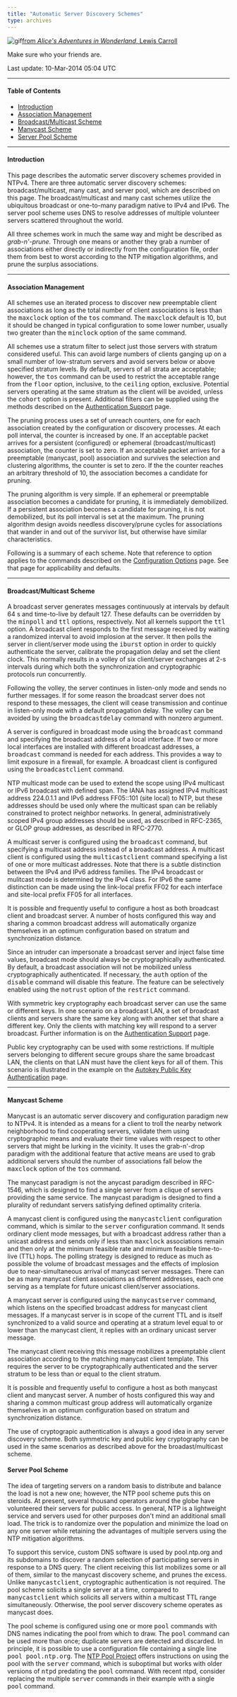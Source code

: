 ```yaml
---
title: "Automatic Server Discovery Schemes"
type: archives
--- 
```



![gif](/archives/pic/alice51.gif)[from _Alice's Adventures in Wonderland_, Lewis Carroll](http://www.eecis.udel.edu/%7emills/pictures.html)

Make sure who your friends are.

Last update: 10-Mar-2014 05:04 UTC

* * *

#### Table of Contents

*   [Introduction](/archives/4.2.8-series/discover/#introduction)
*   [Association Management](/archives/4.2.8-series/discover/#association-management)
*   [Broadcast/Multicast Scheme](/archives/4.2.8-series/discover/#broadcastmulticast-scheme)
*   [Manycast Scheme](/archives/4.2.8-series/discover/#manycast-scheme)
*   [Server Pool Scheme](/archives/4.2.8-series/discover/#server-pool-scheme)

* * *

#### Introduction

This page describes the automatic server discovery schemes provided in NTPv4\. There are three automatic server discovery schemes: broadcast/multicast, many cast, and server pool, which are described on this page. The broadcast/multicast and many cast schemes utilize the ubiquitous broadcast or one-to-many paradigm native to IPv4 and IPv6\. The server pool scheme uses DNS to resolve addresses of multiple volunteer servers scattered throughout the world.

All three schemes work in much the same way and might be described as _grab-n'-prune._ Through one means or another they grab a number of associations either directly or indirectly from the configuration file, order them from best to worst according to the NTP mitigation algorithms, and prune the surplus associations.

* * *

#### Association Management

All schemes use an iterated process to discover new preemptable client associations as long as the total number of client associations is less than the <tt>maxclock</tt> option of the <tt>tos</tt> command. The <tt>maxclock</tt> default is 10, but it should be changed in typical configuration to some lower number, usually two greater than the <tt>minclock</tt> option of the same command.

All schemes use a stratum filter to select just those servers with stratum considered useful. This can avoid large numbers of clients ganging up on a small number of low-stratum servers and avoid servers below or above specified stratum levels. By default, servers of all strata are acceptable; however, the <tt>tos</tt> command can be used to restrict the acceptable range from the <tt>floor</tt> option, inclusive, to the <tt>ceiling</tt> option, exclusive. Potential servers operating at the same stratum as the client will be avoided, unless the <tt>cohort</tt> option is present. Additional filters can be supplied using the methods described on the [Authentication Support](/archives/4.2.8-series/authentic) page.

The pruning process uses a set of unreach counters, one for each association created by the configuration or discovery processes. At each poll interval, the counter is increased by one. If an acceptable packet arrives for a persistent (configured) or ephemeral (broadcast/multicast) association, the counter is set to zero. If an acceptable packet arrives for a preemptable (manycast, pool) association and survives the selection and clustering algorithms, the counter is set to zero. If the the counter reaches an arbitrary threshold of 10, the association becomes a candidate for pruning.

The pruning algorithm is very simple. If an ephemeral or preemptable association becomes a candidate for pruning, it is immediately demobilized. If a persistent association becomes a candidate for pruning, it is not demobilized, but its poll interval is set at the maximum. The pruning algorithm design avoids needless discovery/prune cycles for associations that wander in and out of the survivor list, but otherwise have similar characteristics.

Following is a summary of each scheme. Note that reference to option applies to the commands described on the [Configuration Options](/archives/4.2.8-series/confopt) page. See that page for applicability and defaults.

* * *

#### Broadcast/Multicast Scheme

A broadcast server generates messages continuously at intervals by default 64 s and time-to-live by default 127\. These defaults can be overridden by the <tt>minpoll</tt> and <tt>ttl</tt> options, respectively. Not all kernels support the <tt>ttl</tt> option. A broadcast client responds to the first message received by waiting a randomized interval to avoid implosion at the server. It then polls the server in client/server mode using the <tt>iburst</tt> option in order to quickly authenticate the server, calibrate the propagation delay and set the client clock. This normally results in a volley of six client/server exchanges at 2-s intervals during which both the synchronization and cryptographic protocols run concurrently.

Following the volley, the server continues in listen-only mode and sends no further messages. If for some reason the broadcast server does not respond to these messages, the client will cease transmission and continue in listen-only mode with a default propagation delay. The volley can be avoided by using the <tt>broadcastdelay</tt> command with nonzero argument.

A server is configured in broadcast mode using the <tt>broadcast</tt> command and specifying the broadcast address of a local interface. If two or more local interfaces are installed with different broadcast addresses, a <tt>broadcast</tt> command is needed for each address. This provides a way to limit exposure in a firewall, for example. A broadcast client is configured using the <tt>broadcastclient</tt> command.

NTP multicast mode can be used to extend the scope using IPv4 multicast or IPv6 broadcast with defined span. The IANA has assigned IPv4 multicast address 224.0.1.1 and IPv6 address FF05::101 (site local) to NTP, but these addresses should be used only where the multicast span can be reliably constrained to protect neighbor networks. In general, administratively scoped IPv4 group addresses should be used, as described in RFC-2365, or GLOP group addresses, as described in RFC-2770.

A multicast server is configured using the <tt>broadcast</tt> command, but specifying a multicast address instead of a broadcast address. A multicast client is configured using the <tt>multicastclient</tt> command specifying a list of one or more multicast addresses. Note that there is a subtle distinction between the IPv4 and IPv6 address families. The IPv4 broadcast or mulitcast mode is determined by the IPv4 class. For IPv6 the same distinction can be made using the link-local prefix FF02 for each interface and site-local prefix FF05 for all interfaces.

It is possible and frequently useful to configure a host as both broadcast client and broadcast server. A number of hosts configured this way and sharing a common broadcast address will automatically organize themselves in an optimum configuration based on stratum and synchronization distance.

Since an intruder can impersonate a broadcast server and inject false time values, broadcast mode should always be cryptographically authenticated. By default, a broadcast association will not be mobilized unless cryptographically authenticated. If necessary, the <tt>auth</tt> option of the <tt>disable</tt> command will disable this feature. The feature can be selectively enabled using the <tt>notrust</tt> option of the <tt>restrict</tt> command.

With symmetric key cryptography each broadcast server can use the same or different keys. In one scenario on a broadcast LAN, a set of broadcast clients and servers share the same key along with another set that share a different key. Only the clients with matching key will respond to a server broadcast. Further information is on the [Authentication Support](/archives/4.2.8-series/authentic) page.

Public key cryptography can be used with some restrictions. If multiple servers belonging to different secure groups share the same broadcast LAN, the clients on that LAN must have the client keys for all of them. This scenario is illustrated in the example on the [Autokey Public Key Authentication](/archives/4.2.8-series/autokey) page.

* * *

#### Manycast Scheme

Manycast is an automatic server discovery and configuration paradigm new to NTPv4\. It is intended as a means for a client to troll the nearby network neighborhood to find cooperating servers, validate them using cryptographic means and evaluate their time values with respect to other servers that might be lurking in the vicinity. It uses the grab-n'-drop paradigm with the additional feature that active means are used to grab additional servers should the number of associations fall below the <tt>maxclock</tt> option of the <tt>tos</tt> command.

The manycast paradigm is not the anycast paradigm described in RFC-1546, which is designed to find a single server from a clique of servers providing the same service. The manycast paradigm is designed to find a plurality of redundant servers satisfying defined optimality criteria.

A manycast client is configured using the <tt>manycastclient</tt> configuration command, which is similar to the <tt>server</tt> configuration command. It sends ordinary client mode messages, but with a broadcast address rather than a unicast address and sends only if less than <tt>maxclock</tt> associations remain and then only at the minimum feasible rate and minimum feasible time-to-live (TTL) hops. The polling strategy is designed to reduce as much as possible the volume of broadcast messages and the effects of implosion due to near-simultaneous arrival of manycast server messages. There can be as many manycast client associations as different addresses, each one serving as a template for future unicast client/server associations.

A manycast server is configured using the <tt>manycastserver</tt> command, which listens on the specified broadcast address for manycast client messages. If a manycast server is in scope of the current TTL and is itself synchronized to a valid source and operating at a stratum level equal to or lower than the manycast client, it replies with an ordinary unicast server message.

The manycast client receiving this message mobilizes a preemptable client association according to the matching manycast client template. This requires the server to be cryptographically authenticated and the server stratum to be less than or equal to the client stratum.

It is possible and frequently useful to configure a host as both manycast client and manycast server. A number of hosts configured this way and sharing a common multicast group address will automatically organize themselves in an optimum configuration based on stratum and synchronization distance.

The use of cryptograpic authentication is always a good idea in any server discovery scheme. Both symmetric key and public key cryptography can be used in the same scenarios as described above for the broadast/multicast scheme.

#### Server Pool Scheme

The idea of targeting servers on a random basis to distribute and balance the load is not a new one; however, the NTP pool scheme puts this on steroids. At present, several thousand operators around the globe have volunteered their servers for public access. In general, NTP is a lightweight service and servers used for other purposes don't mind an additional small load. The trick is to randomize over the population and minimize the load on any one server while retaining the advantages of multiple servers using the NTP mitigation algorithms.

To support this service, custom DNS software is used by pool.ntp.org and its subdomains to discover a random selection of participating servers in response to a DNS query. The client receiving this list mobilizes some or all of them, similar to the manycast discovery scheme, and prunes the excess. Unlike <tt>manycastclient</tt>, cryptographic authentication is not required. The pool scheme solicits a single server at a time, compared to <tt>manycastclient</tt> which solicits all servers within a multicast TTL range simultaneously. Otherwise, the pool server discovery scheme operates as manycast does.

The pool scheme is configured using one or more <tt>pool</tt> commands with DNS names indicating the pool from which to draw. The <tt>pool</tt> command can be used more than once; duplicate servers are detected and discarded. In principle, it is possible to use a configuration file containing a single line <tt>pool pool.ntp.org</tt>. The [NTP Pool Project](http://www.pool.ntp.org/en/use.html) offers instructions on using the pool with the <tt>server</tt> command, which is suboptimal but works with older versions of <tt>ntpd</tt> predating the <tt>pool</tt> command. With recent ntpd, consider replacing the multiple <tt>server</tt> commands in their example with a single <tt>pool</tt> command.
